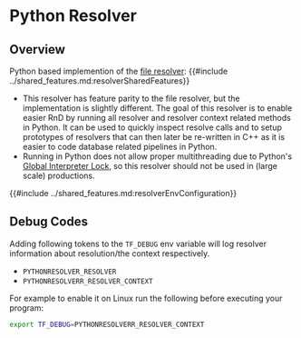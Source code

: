 
# Python Resolver
## Overview
Python based implemention of the [file resolver](../FileResolver/overview.md):
{{#include ../shared_features.md:resolverSharedFeatures}}
- This resolver has feature parity to the file resolver, but the implementation is slightly different. The goal of this resolver is to enable easier RnD by running all resolver and resolver context related methods in Python. It can be used to quickly inspect resolve calls and to setup prototypes of resolvers that can then later be re-written in C++ as it is easier to code database related pipelines in Python.
- Running in Python does not allow proper multithreading due to Python's [Global Interpreter Lock](https://wiki.python.org/moin/GlobalInterpreterLock), so this resolver should not be used in (large scale) productions. 

{{#include ../shared_features.md:resolverEnvConfiguration}}

## Debug Codes
Adding following tokens to the `TF_DEBUG` env variable will log resolver information about resolution/the context respectively.
* `PYTHONRESOLVER_RESOLVER`
* `PYTHONRESOLVERR_RESOLVER_CONTEXT`

For example to enable it on Linux run the following before executing your program:

```bash
export TF_DEBUG=PYTHONRESOLVERR_RESOLVER_CONTEXT
```